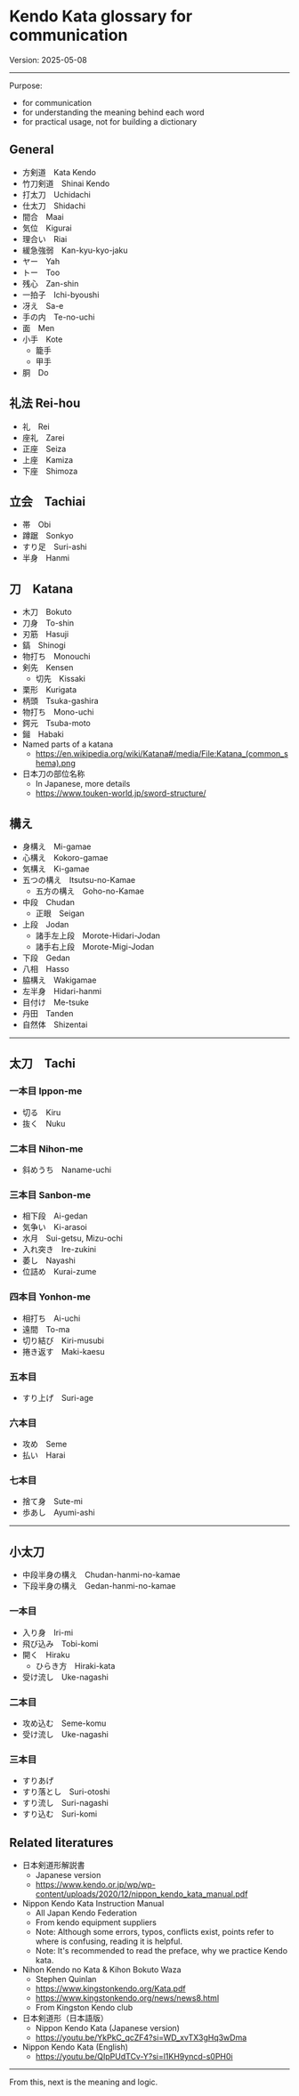 # Kendo Kata glossary for communication

Version: 2025-05-08

----

Purpose:

- for communication
- for understanding the meaning behind each word
- for practical usage, not for building a dictionary


## General

- 方剣道　Kata Kendo
- 竹刀剣道　Shinai Kendo
- 打太刀　Uchidachi
- 仕太刀　Shidachi
- 間合　Maai
- 気位　Kigurai
- 理合い　Riai
- 緩急強弱　Kan-kyu-kyo-jaku
- ヤー　Yah
- トー　Too
- 残心　Zan-shin
- 一拍子　Ichi-byoushi
- 冴え　Sa-e
- 手の内　Te-no-uchi
- 面　Men
- 小手　Kote
	- 籠手
	- 甲手
- 胴　Do

## 礼法 Rei-hou

- 礼　Rei
- 座礼　Zarei
- 正座　Seiza
- 上座　Kamiza
- 下座　Shimoza

## 立会　Tachiai

- 帯　Obi
- 蹲踞　Sonkyo
- すり足　Suri-ashi
- 半身　Hanmi

## 刀　Katana

- 木刀　Bokuto
- 刀身　To-shin
- 刃筋　Hasuji
- 鎬　Shinogi
- 物打ち　Monouchi
- 剣先　Kensen
	- 切先　Kissaki
- 栗形　Kurigata
- 柄頭　Tsuka-gashira
- 物打ち　Mono-uchi
- 鍔元　Tsuba-moto
- 鎺　Habaki
- Named parts of a katana
	- https://en.wikipedia.org/wiki/Katana#/media/File:Katana_(common_shema).png
- 日本刀の部位名称
	- In Japanese, more details
	- https://www.touken-world.jp/sword-structure/
## 構え

- 身構え　Mi-gamae
- 心構え　Kokoro-gamae
- 気構え　Ki-gamae
- 五つの構え　Itsutsu-no-Kamae
	- 五方の構え　Goho-no-Kamae
- 中段　Chudan
	- 正眼　Seigan
- 上段　Jodan
	- 諸手左上段　Morote-Hidari-Jodan
	- 諸手右上段　Morote-Migi-Jodan
- 下段　Gedan
- 八相　Hasso
- 脇構え　Wakigamae
- 左半身　Hidari-hanmi
- 目付け　Me-tsuke
- 丹田　Tanden
- 自然体　Shizentai

----

## 太刀　Tachi

### 一本目 Ippon-me

- 切る　Kiru
- 抜く　Nuku

### 二本目 Nihon-me

- 斜めうち　Naname-uchi

### 三本目 Sanbon-me

- 相下段　Ai-gedan
- 気争い　Ki-arasoi
- 水月　Sui-getsu, Mizu-ochi
- 入れ突き　Ire-zukini
- 萎し　Nayashi
- 位詰め　Kurai-zume

### 四本目 Yonhon-me

- 相打ち　Ai-uchi
- 遠間　To-ma
- 切り結び　Kiri-musubi
- 捲き返す　Maki-kaesu

### 五本目

- すり上げ　Suri-age

### 六本目

- 攻め　Seme
- 払い　Harai

### 七本目

- 捨て身　Sute-mi
- 歩あし　Ayumi-ashi

----
## 小太刀

- 中段半身の構え　Chudan-hanmi-no-kamae
- 下段半身の構え　Gedan-hanmi-no-kamae

### 一本目

- 入り身　Iri-mi
- 飛び込み　Tobi-komi
- 開く　Hiraku
	- ひらき方　Hiraki-kata
- 受け流し　Uke-nagashi

### 二本目

- 攻め込む　Seme-komu
- 受け流し　Uke-nagashi

### 三本目

- すりあげ
- すり落とし　Suri-otoshi
- すり流し　Suri-nagashi
- すり込む　Suri-komi

## Related literatures

- 日本剣道形解説書
	- Japanese version
	- https://www.kendo.or.jp/wp/wp-content/uploads/2020/12/nippon_kendo_kata_manual.pdf
- Nippon Kendo Kata Instruction Manual
	- All Japan Kendo Federation
	- From kendo equipment suppliers
	- Note: Although some errors, typos, conflicts exist, points refer to where is confusing, reading it is helpful.
	- Note: It's recommended to read the preface, why we practice Kendo kata.
- Nihon Kendo no Kata & Kihon Bokuto Waza
	- Stephen Quinlan
	- https://www.kingstonkendo.org/Kata.pdf
	- https://www.kingstonkendo.org/news/news8.html
	- From Kingston Kendo club
- 日本剣道形（日本語版）
	- Nippon Kendo Kata (Japanese version)
	- https://youtu.be/YkPkC_qcZF4?si=WD_xvTX3gHq3wDma
- Nippon Kendo Kata (English)
	- https://youtu.be/QIpPUdTCv-Y?si=l1KH9yncd-s0PH0i


----

From this, next is the meaning and logic.
